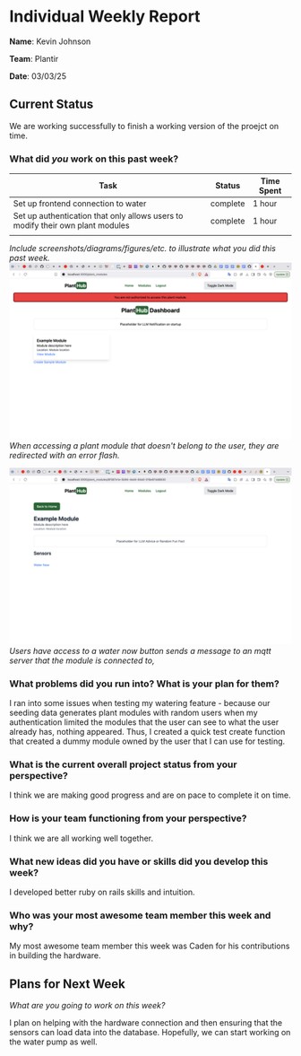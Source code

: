 # Individual Weekly Report

**Name**: Kevin Johnson

**Team**: Plantir

**Date**: 03/03/25

## Current Status

We are working successfully to finish a working version of the proejct on time.

### What did _you_ work on this past week?

| Task | Status | Time Spent | 
| ---- | ------ | ---------- |
|   Set up frontend connection to water   |   complete     |       1 hour     |
|  Set up authentication that only allows users to modify their own plant modules    |   complete     |      1 hour      |
|      |        |            |

*Include screenshots/diagrams/figures/etc. to illustrate what you did this past week.*
![Plant module unauthorized error](./assets/plant_module_unauthorized_error.png)
*When accessing a plant module that doesn't belong to the user, they are redirected with an error flash.*

![Plant module water now button](./assets/plant_module_water_frontend.png)
*Users have access to a water now button sends a message to an mqtt server that the module is connected to,*

### What problems did you run into? What is your plan for them?

I ran into some issues when testing my watering feature - because our seeding data generates plant modules with random users
when my authentication limited the modules that the user can see to what the user already has, nothing appeared. Thus, I created
a quick test create function that created a dummy module owned by the user that I can use for testing.

### What is the current overall project status from your perspective? 

I think we are making good progress and are on pace to complete it on time.

### How is your team functioning from your perspective?

I think we are all working well together.

### What new ideas did you have or skills did you develop this week?

I developed better ruby on rails skills and intuition.

### Who was your most awesome team member this week and why?

My most awesome team member this week was Caden for his contributions in building the hardware.

## Plans for Next Week

*What are you going to work on this week?*

I plan on helping with the hardware connection and then ensuring that the sensors can load data into the database.
Hopefully, we can start working on the water pump as well.
